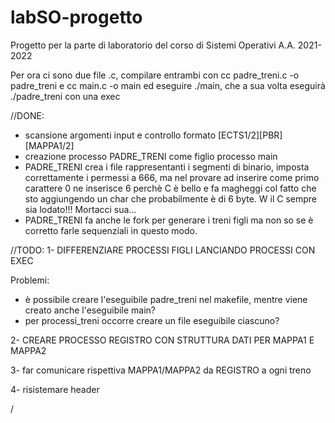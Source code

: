 # labSO-progetto
Progetto per la parte di laboratorio del corso di Sistemi Operativi A.A. 2021-2022

Per ora ci sono due file .c, compilare entrambi con
cc padre_treni.c -o padre_treni
e
cc main.c -o main
ed eseguire ./main, che a sua volta eseguirà ./padre_treni con una exec

//DONE:
- scansione argomenti input e controllo formato [ECTS1/2][PBR][MAPPA1/2]
- creazione processo PADRE_TRENI come figlio processo main
- PADRE_TRENI crea i file rappresentanti i segmenti di binario, imposta correttamente i permessi a 666, ma nel provare ad inserire come primo carattere 0 ne inserisce 6 perchè C è bello e fa magheggi col fatto che sto aggiungendo un char che probabilmente è di 6 byte. W il C sempre sia lodato!!! Mortacci sua...
- PADRE_TRENI fa anche le fork per generare i treni figli ma non so se è corretto farle sequenziali in questo modo.


//TODO:
1- DIFFERENZIARE PROCESSI FIGLI LANCIANDO PROCESSI CON EXEC 

Problemi: 
- è possibile creare l'eseguibile padre_treni nel makefile, mentre viene creato anche l'eseguibile main?
- per processi_treni occorre creare un file eseguibile ciascuno?

2- CREARE PROCESSO REGISTRO CON STRUTTURA DATI PER MAPPA1 E MAPPA2

3- far comunicare rispettiva MAPPA1/MAPPA2 da REGISTRO a ogni treno

4- risistemare header


/
